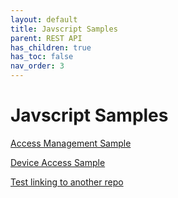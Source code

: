```yaml
---
layout: default
title: Javscript Samples
parent: REST API
has_children: true
has_toc: false
nav_order: 3
---
```

# Javscript Samples

[Access Management Sample](javascript-samples/access-management/README.md)

[Device Access Sample](javascript-samples/device-access/README.md)

[Test linking to another repo](https://lenhodgeman.github.io/access-management.js/)
